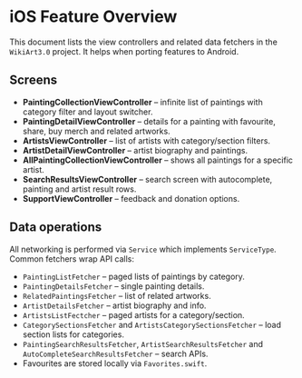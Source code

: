 # iOS Feature Overview

This document lists the view controllers and related data fetchers in the `WikiArt3.0` project. It helps when porting features to Android.

## Screens
- **PaintingCollectionViewController** – infinite list of paintings with category filter and layout switcher.
- **PaintingDetailViewController** – details for a painting with favourite, share, buy merch and related artworks.
- **ArtistsViewController** – list of artists with category/section filters.
- **ArtistDetailViewController** – artist biography and paintings.
- **AllPaintingCollectionViewController** – shows all paintings for a specific artist.
- **SearchResultsViewController** – search screen with autocomplete, painting and artist result rows.
- **SupportViewController** – feedback and donation options.

## Data operations
All networking is performed via `Service` which implements `ServiceType`. Common fetchers wrap API calls:
- `PaintingListFetcher` – paged lists of paintings by category.
- `PaintingDetailsFetcher` – single painting details.
- `RelatedPaintingsFetcher` – list of related artworks.
- `ArtistDetailsFetcher` – artist biography and info.
- `ArtistsListFectcher` – paged artists for a category/section.
- `CategorySectionsFetcher` and `ArtistsCategorySectionsFetcher` – load section lists for categories.
- `PaintingSearchResultsFetcher`, `ArtistSearchResultsFetcher` and `AutoCompleteSearchResultsFetcher` – search APIs.
- Favourites are stored locally via `Favorites.swift`.

